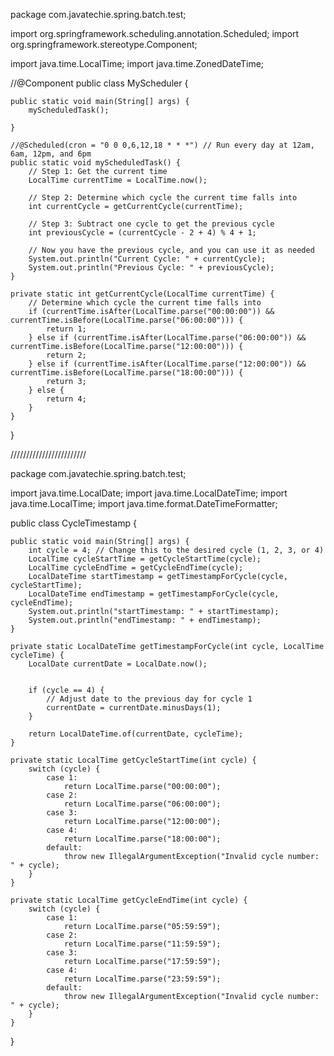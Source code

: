 package com.javatechie.spring.batch.test;

import org.springframework.scheduling.annotation.Scheduled;
import org.springframework.stereotype.Component;

import java.time.LocalTime;
import java.time.ZonedDateTime;

//@Component
public class MyScheduler {

    public static void main(String[] args) {
        myScheduledTask();

    }

    //@Scheduled(cron = "0 0 0,6,12,18 * * *") // Run every day at 12am, 6am, 12pm, and 6pm
    public static void myScheduledTask() {
        // Step 1: Get the current time
        LocalTime currentTime = LocalTime.now();

        // Step 2: Determine which cycle the current time falls into
        int currentCycle = getCurrentCycle(currentTime);

        // Step 3: Subtract one cycle to get the previous cycle
        int previousCycle = (currentCycle - 2 + 4) % 4 + 1;

        // Now you have the previous cycle, and you can use it as needed
        System.out.println("Current Cycle: " + currentCycle);
        System.out.println("Previous Cycle: " + previousCycle);
    }

    private static int getCurrentCycle(LocalTime currentTime) {
        // Determine which cycle the current time falls into
        if (currentTime.isAfter(LocalTime.parse("00:00:00")) && currentTime.isBefore(LocalTime.parse("06:00:00"))) {
            return 1;
        } else if (currentTime.isAfter(LocalTime.parse("06:00:00")) && currentTime.isBefore(LocalTime.parse("12:00:00"))) {
            return 2;
        } else if (currentTime.isAfter(LocalTime.parse("12:00:00")) && currentTime.isBefore(LocalTime.parse("18:00:00"))) {
            return 3;
        } else {
            return 4;
        }
    }

}



////////////////////////

package com.javatechie.spring.batch.test;

import java.time.LocalDate;
import java.time.LocalDateTime;
import java.time.LocalTime;
import java.time.format.DateTimeFormatter;

public class CycleTimestamp {

    public static void main(String[] args) {
        int cycle = 4; // Change this to the desired cycle (1, 2, 3, or 4)
        LocalTime cycleStartTime = getCycleStartTime(cycle);
        LocalTime cycleEndTime = getCycleEndTime(cycle);
        LocalDateTime startTimestamp = getTimestampForCycle(cycle, cycleStartTime);
        LocalDateTime endTimestamp = getTimestampForCycle(cycle, cycleEndTime);
        System.out.println("startTimestamp: " + startTimestamp);
        System.out.println("endTimestamp: " + endTimestamp);
    }

    private static LocalDateTime getTimestampForCycle(int cycle, LocalTime cycleTime) {
        LocalDate currentDate = LocalDate.now();


        if (cycle == 4) {
            // Adjust date to the previous day for cycle 1
            currentDate = currentDate.minusDays(1);
        }

        return LocalDateTime.of(currentDate, cycleTime);
    }

    private static LocalTime getCycleStartTime(int cycle) {
        switch (cycle) {
            case 1:
                return LocalTime.parse("00:00:00");
            case 2:
                return LocalTime.parse("06:00:00");
            case 3:
                return LocalTime.parse("12:00:00");
            case 4:
                return LocalTime.parse("18:00:00");
            default:
                throw new IllegalArgumentException("Invalid cycle number: " + cycle);
        }
    }

    private static LocalTime getCycleEndTime(int cycle) {
        switch (cycle) {
            case 1:
                return LocalTime.parse("05:59:59");
            case 2:
                return LocalTime.parse("11:59:59");
            case 3:
                return LocalTime.parse("17:59:59");
            case 4:
                return LocalTime.parse("23:59:59");
            default:
                throw new IllegalArgumentException("Invalid cycle number: " + cycle);
        }
    }
}
